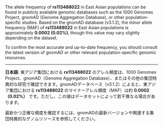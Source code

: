 The allele frequency of **rs113488022** in East Asian populations can be found in publicly available genomic databases such as the 1000 Genomes Project, gnomAD (Genome Aggregation Database), or other population-specific studies. Based on the gnomAD database (v3.1.2), the minor allele frequency (MAF) of **rs113488022** in East Asian populations is approximately **0.0002 (0.02%)**, though this value may vary slightly depending on the dataset.

To confirm the most accurate and up-to-date frequency, you should consult the latest version of gnomAD or other relevant population-specific genomic resources.

---

**日本語:**
東アジア集団における **rs113488022** のアレル頻度は、1000 Genomes Project、gnomAD（Genome Aggregation Database）、またはその他の集団特異的な研究で確認できます。gnomADデータベース（v3.1.2）によると、東アジア集団における **rs113488022** のマイナーアレル頻度（MAF）は約 **0.0002（0.02%）** です。ただし、この値はデータセットによって若干異なる場合があります。

最新かつ正確な頻度を確認するには、gnomADの最新バージョンや関連する集団特異的なゲノムリソースを参照してください。